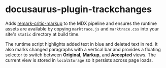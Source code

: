 # docusaurus-plugin-trackchanges

Adds [remark-critic-markup](https://www.npmjs.com/package/remark-critic-markup) to the MDX pipeline and ensures the runtime assets are available by copying `marktrace.js` and `marktrace.css` into your site's `static` directory at build time.

The runtime script highlights added text in blue and deleted text in red. It also marks changed paragraphs with a vertical bar and provides a floating selector to switch between **Original**, **Markup**, and **Accepted** views. The current view is stored in `localStorage` so it persists across page loads.
